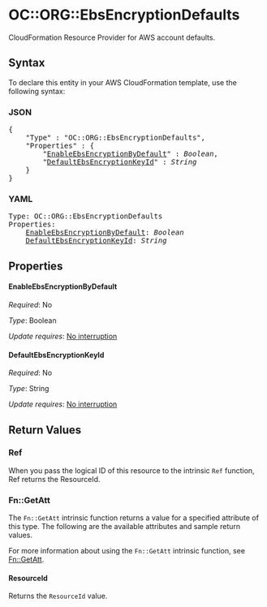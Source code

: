# OC::ORG::EbsEncryptionDefaults

CloudFormation Resource Provider for AWS account defaults.

## Syntax

To declare this entity in your AWS CloudFormation template, use the following syntax:

### JSON

<pre>
{
    "Type" : "OC::ORG::EbsEncryptionDefaults",
    "Properties" : {
        "<a href="#enableebsencryptionbydefault" title="EnableEbsEncryptionByDefault">EnableEbsEncryptionByDefault</a>" : <i>Boolean</i>,
        "<a href="#defaultebsencryptionkeyid" title="DefaultEbsEncryptionKeyId">DefaultEbsEncryptionKeyId</a>" : <i>String</i>
    }
}
</pre>

### YAML

<pre>
Type: OC::ORG::EbsEncryptionDefaults
Properties:
    <a href="#enableebsencryptionbydefault" title="EnableEbsEncryptionByDefault">EnableEbsEncryptionByDefault</a>: <i>Boolean</i>
    <a href="#defaultebsencryptionkeyid" title="DefaultEbsEncryptionKeyId">DefaultEbsEncryptionKeyId</a>: <i>String</i>
</pre>

## Properties

#### EnableEbsEncryptionByDefault

_Required_: No

_Type_: Boolean

_Update requires_: [No interruption](https://docs.aws.amazon.com/AWSCloudFormation/latest/UserGuide/using-cfn-updating-stacks-update-behaviors.html#update-no-interrupt)

#### DefaultEbsEncryptionKeyId

_Required_: No

_Type_: String

_Update requires_: [No interruption](https://docs.aws.amazon.com/AWSCloudFormation/latest/UserGuide/using-cfn-updating-stacks-update-behaviors.html#update-no-interrupt)

## Return Values

### Ref

When you pass the logical ID of this resource to the intrinsic `Ref` function, Ref returns the ResourceId.

### Fn::GetAtt

The `Fn::GetAtt` intrinsic function returns a value for a specified attribute of this type. The following are the available attributes and sample return values.

For more information about using the `Fn::GetAtt` intrinsic function, see [Fn::GetAtt](https://docs.aws.amazon.com/AWSCloudFormation/latest/UserGuide/intrinsic-function-reference-getatt.html).

#### ResourceId

Returns the <code>ResourceId</code> value.


